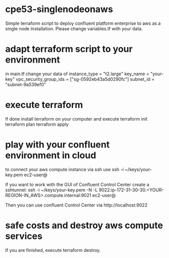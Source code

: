 # cpe53-singlenodeonaws
Simple terraform script to deploy confluent platform enterprise to aws as a single node installation.
Please change variables.tf with your data.

# adapt terraform script to your environment
in main.tf change your data of
instance_type = "t2.large"
key_name      = "your-key"
vpc_security_group_ids = ["sg-0592eb43a5d0290fc"]
subnet_id = "subnet-9a539ef0"

# execute terraform
If done install terraform on your computer and execute
terraform init
terraform plan
terraform apply

# play with your confluent environment in cloud
to connect your aws compute instance via ssh use
ssh -i ~/keys/your-key.pem ec2-user@<PUBLIC IP of aws Instance>

If you want to work with the GUI of Confluent Control Center create a sshtunnel:
ssh -i ~/keys/your-key.pem -N -L 9022:ip-172-31-30-30.<YOUR-REGION-IN_AWS>.compute.internal:9021 ec2-user@<PUBLIC IP of aws Instance>
  
Then you can use confluent Control Center via http://localhost:9022

# safe costs and destroy aws compute services
If you are finished, execute
terraform destroy.

  

